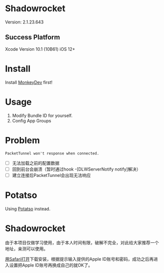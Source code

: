 # Shadowrocket

Version: 2.1.23.643

## Success Platform

Xcode Version 10.1 (10B61)
iOS 12+

# Install

Install [MonkeyDev](https://github.com/AloneMonkey/MonkeyDev) first!

# Usage

1. Modify Bundle ID for yourself.
2. Config App Groups

# Problem

```
PacketTunnel won't response when connected.
```

- [ ] 无法加载之前的配置数据
- [ ] 回到前台会崩溃（暂时通过hook -[DLWServerNotify notify]解决）
- [ ] 建立连接后PacketTunnel会出现无法响应

# Potatso

Using [Potatso](https://github.com/XWJACK/iShadowsocksR) instead.

# Shadowrocket

由于本项目仅做学习使用，由于本人时间有限，破解不完全，对此给大家推荐一个地址，亲测可以使用。

[用Safari打开](https://shadowsocks-help.github.io/ios/)下载安装，根据提示输入提供的Apple ID账号和密码，成功之后再进入设置把Apple ID账号再换成自己的就OK了。


